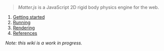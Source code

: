 > *Matter.js* is a JavaScript 2D rigid body physics engine for the web.

1. [Getting started](https://github.com/liabru/matter-js/wiki/Getting-started)
1. [Running](https://github.com/liabru/matter-js/wiki/Running)
1. [Rendering](https://github.com/liabru/matter-js/wiki/Rendering)
1. [References](https://github.com/liabru/matter-js/wiki/References)

_Note: this wiki is a work in progress._